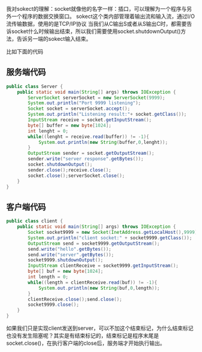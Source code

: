 我对sokect的理解：socket就像他的名字一样：插口，可以理解为一个程序与另外一个程序的数据交换窗口。
sokect这个类内部管理着输出流和输入流，通过I/O流传输数据，使用的是TCP/IP协议
当我们从C输出S或者从S输出C时，都需要告诉socket什么时候输出结束，所以我们需要使用socket.shutdownOutput()方法，告诉另一端的sokect输入结束。

比如下面的代码
## 服务端代码

```java
public class Server {
    public static void main(String[] args) throws IOException {
        ServerSocket serverSocket = new ServerSocket(9999);
        System.out.println("Port 9999 listening");
        Socket socket = serverSocket.accept();
        System.out.println("Listening result:"+ socket.getClass());
        InputStream receive = socket.getInputStream();
        byte[] buffer = new byte[1024];
        int lenght = 0;
        while((lenght = receive.read(buffer)) != -1){
            System.out.println(new String(buffer,0,lenght));
        }
        OutputStream sender = socket.getOutputStream();
        sender.write("server response".getBytes());
        socket.shutdownOutput();
        sender.close();receive.close();
        socket.close();serverSocket.close();
    }
}
```
## 客户端代码
```java
public class client {
    public static void main(String[] args) throws IOException {
        Socket socket9999 = new Socket(InetAddress.getLocalHost(),9999);
        System.out.println("client socket:" + socket9999.getClass());
        OutputStream send = socket9999.getOutputStream();
        send.write("hello".getBytes());
        send.write("server".getBytes());
        socket9999.shutdownOutput();
        InputStream clientReceive = socket9999.getInputStream();
        byte[] buf = new byte[1024];
        int length = 0;
        while((length = clientReceive.read(buf)) != -1){
            System.out.println(new String(buf,0,length));
        }
        clientReceive.close();send.close();
        socket9999.close();
    }
}
```



如果我们只是实现client发送到server，可以不加这个结束标记，为什么结束标记也没有发生阻塞呢？其实是有结束标记的，结束标记是程序末尾是socket.close()，在执行客户端的close后，服务端才开始执行输出。
